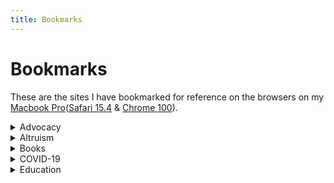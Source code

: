 ```yaml
---
title: Bookmarks
---
```


# Bookmarks 

These are the sites I have bookmarked for reference on the browsers on my [Macbook Pro](https://www.apple.com/macbook-pro/)([Safari 15.4](https://www.apple.com/safari/) & [Chrome 100](https://formulae.brew.sh/cask/google-chrome#default)).

<details>
    <summary>Advocacy</summary>
    <li><a href="https://www.aware.org.sg/">AWARE Singapore</a></li>
</details>

<details>
    <summary>Altruism</summary>
    <li><a href="https://www.itsrainingraincoats.com/">ItsRainingRaincoats |</a></li>
    <li><a href="https://twc2.org.sg/">TWC2 – TWC2 promotes equitable treatment for migrant workers in Singapore.</a></li>
</details>

<details>
    <summary>Books</summary>
    <li><a href="https://press.stripe.com/">Stripe Press — Ideas for progress | Singapore</a></li>
    <li><a href="https://libert.glitch.me/">Libert</a></li>
    <li><a href="https://bookbub.com">BookBub</a></li>
    <li><a href="https://wwnorton.com/">Home Page | W. W. Norton &amp; Company</a></li>
    <li><a href="https://fivebooks.com/">Five Books | The Best Books Recommended by Leading Experts</a></li>
</details>

<details>
    <summary>COVID-19</summary>
    <li><a href="https://trekhleb.github.io/covid-19/">COVID-19 Dashboard</a></li>
    <li><a href="https://sgcovidcheck.com/">https://sgcovidcheck.com</a></li>
    <li><a href="https://www.moh.gov.sg/covid-19">MOH | Updates on COVID-19 (Coronavirus Disease 2019) Local Situation</a></li>
    <li><a href="https://experience.arcgis.com/experience/685d0ace521648f8a5beeeee1b9125cd">Novel coronavirus (COVID-19) situation</a></li>
</details>

<details>
    <summary>Education</summary>
    <details>
        <summary>Learning</summary>
        <li><a href="https://learn-anything.xyz/">Learn Anything</a></li>
        <li><a href="https://www.thoughtco.com/">ThoughtCo.com is the World's Largest Education Resource</a></li>
        <li><a href="https://www.freecodecamp.org/news/stages-of-learning/">Stages of learning</a></li>
        <li><a href="https://www.perlego.com/">Perlego | Your Online University Library 📚</a></li>
        <li><a href="https://idorecall.com/">iDoRecall | Create flashcards linked to your study materials</a></li>
        <li><a href="https://www.thegreatcourses.com/">Online Courses &amp; Lectures for Home Study and Lifelong Learning</a></li>
        <li><a href="https://waitbutwhy.com/">Wait But Why</a></li>
        <li><a href="https://thebrowser.com/">The Browser</a></li>
        <li><a href="https://podcastnotes.org/">Podcast Notes -</a></li>
        <li><a href="https://www.studocu.com/">StuDocu - Free summaries, past exams &amp; lecture notes</a></li>
        <li><a href="https://www.springboard.com/workshops/ai-machine-learning-career-track/?utm_source=linkedin&utm_medium=inmail&utm_campaign=mec-traffic&utm_content=mec-traffic-career-next-level&utm_term=learn-more">Machine Learning Bootcamp: Best Courses to Learn Artificial Intelligence</a></li>
        <li><a href="https://onlinebooks.library.upenn.edu/">The Online Books Page</a></li>
        <li><a href="https://weihao94.github.io/">Portfolio | Wei Hao Khoong</a></li>
        <li><a href="https://www.kialo-edu.com/">Kialo Edu - The tool to teach critical thinking and rational debate</a></li>
        <li><a href="https://www.thetappingsolution.com/2020VideoSeries/nick-ortner-1time.php?contactId=6343857&inf_contact_key=0398c40b77029444e90a3e54946741ae837ca8eedd5950759fe76410ed6224c9&inf_field_BrowserLanguage=en-US%2Cen%3Bq%3D0.9&inf_field_FirstName=Aadit&inf_field_Email=aadit.k12%40gmail.com">2020 12th Annual Tapping World Summit | Video Series - Nick Orther</a></li>
        <li><a href="https://everipedia.org/">Wiki Encyclopedia of Everything - Everipedia</a></li>
        <li><a href="https://barbaraoakley.com/">Welcome | Barbara Oakley</a></li>
        <li><a href="https://podclips.com/">PodClips - Discover the Best Podcast Clips</a></li>
        <li><a href="https://www.linkedin.com/learning/">LinkedIn Learning: Online Courses for Creative, Technology, Business Skills</a></li>
        <li><a href="https://fourminutebooks.com/">Four Minute Books - Learn From 1,000+ of the Best Books for Free</a></li>
        <li><a href="https://logic-text.eu/index.html">Formal Logic</a></li>
        <li><a href="https://app.growthmentor.com/search">GrowthMentor</a></li>
    </details>
    <details>
    <summary>University</summary>
    <details>
        <summary>Internships</summary>
        <li><a href="https://careers.jpmorgan.com/global/en/students/programs/online-academy">Online Academy | JPMorgan Chase &amp; Co.</a></li>
        <li><a href="http://web.stanford.edu/class/cs9/">CS9: Problem-Solving for the CS Technical Interview</a></li>
        <li><a href="https://www.inc.com/bill-murphy-jr/google-recruiters-say-these-5-resume-tips-including-x-y-z-formula-will-improve-your-odds-of-getting-hired-at-google.html?cid=sf01003">Google Recruiters Say Using the &amp;#39;X-Y-Z Formula&amp;#39; on Your Resume Will Improve Your Odds of Getting Hired at Google | Inc.com</a></li>
        <li><a href="https://techdevguide.withgoogle.com/">Google Tech Dev Guide</a></li>
        <li><a href="https://www.algoexpert.io/joma?fbclid=IwAR1CiU-UEd4GciV6xm6SVbskKFA-vMvXSgJzsLY6fFzJ_iwZ_BkWv_A4rt8">AlgoExpert | 77 Video Explanations of Popular Interview Questions</a></li>
        <li><a href="https://resumehub.org/">ResumeHub</a></li>
        <li><a href="https://www.teamblind.com/article/New-Year-Gift---Curated-List-of-Top-75-LeetCode-Questions-to-Save-Your-Time-OaM1orEU?utm_source=share&utm_medium=ios_app">Tech Careers: New Year Gift - Curated List of Top 75 LeetCode Questions to Save Your Time - Blind</a></li>
        <li><a href="https://hunter.io/">Find email addresses in seconds • Hunter (Email Hunter)</a></li>
        <li><a href="https://www.mequilibrium.com/gsrecruiting/">meQulibrium + Goldman Sachs | meQuilibrium</a></li>
        <li><a href="https://www.techinasia.com/talk/5-companines-5-days-5-offers">How I interviewed for 5 top companies in 5 days and got job offers from all of them</a></li>
        <li><a href="https://www.levels.fyi/hiring/">Who Is Hiring | Levels.fyi</a></li>
        <li><a href="https://nus-csm.symplicity.com/">Welcome to NUS TalentConnect!</a></li>
        <li><a href="https://www.pramp.com/">Practice Mock Interviews &amp; Coding Problems - Land Top Jobs | Pramp</a></li>
        <li><a href="https://www.vettery.com/">Vettery — Recruiting, upgraded</a></li>
        <li><a href="https://www.massapply.com/dashboard">MassApply</a></li>
        <li><a href="https://stars.sginnovate.com/">STARS @ SGInnovate | Home</a></li>
        <details>
            <summary>NUS IT</summary>
            <li><a href="https://forum.tufin.com/support/kc/latest/securetrack/apidoc/">Swagger UI</a></li>
        </details>
        <details>
            <summary>Research</summary>
            <li><a href="javascript:void(location.href='http://libproxy1.nus.edu.sg/login?url='+location.href);">NUS Libraries Proxy Bookmarklet</a></li>
            <li><a href="https://dblp.org/">dblp: computer science bibliography</a></li>
            <li><a href="https://arxiv.org/">arXiv.org e-Print archive</a></li>
            <li><a href="https://scholar.google.com/">Google Scholar</a></li>
            <li><a href="http://citeseer.ist.psu.edu/index;jsessionid=E78B80BC8ACE38E916B40AD5CED2A88B">CiteSeerX</a></li>
            <li><a href="https://dl.acm.org/">ACM Digital Library</a></li>
            <li><a href="https://nuscomputingdev.github.io/SoCollate/printing.html">Collate, SoC style</a></li>
        </details>
    </details>
    <details>
        <summary>Academics</summary>
        <li><a href="https://yangshun.github.io/nus-bookmarks/">https://yangshun.github.io/nus-bookmarks/</a></li>
        <li><a href="https://nusmods.com/timetable">NUSMods</a></li>
        <li><a href="javascript:void(location.href='http://libproxy1.nus.edu.sg/login?url='+location.href);">NUS Libraries Proxy Bookmarklet</a></li>
        <li><a href="https://cs2107-ctfd-i.comp.nus.edu.sg:8000/challenges">CS2107-CTFd-2021-Sem2</a></li>
        <li><a href="https://www.alpertron.com.ar/DILOG.HTM">Discrete logarithm calculator</a></li>
        <li><a href="https://www.su.org/blog/singularityu-singapore-chapter-a-bridge-between-worlds">SingularityU Singapore Chapter: A Bridge Between Worlds - Singularity</a></li>
    </details>
</details>

<details>
    <summary>Entertainment</summary>
    <li><a href="https://www.cisdem.com/resource/find-similar-songs.html">Similar Song Finder: How to Find Similar Songs</a></li>
    <li><a href="https://mubi.com/showing">Films Now Showing on MUBI</a></li>
    <li><a href="https://www.huffpost.com/entry/good-movies-watch-netflix_l_5e2781c8c5b6164d76de6525?utm_source=main_fb&utm_campaign=hp_fb_pages&ncid=fcbklnkushpmg00000063&utm_medium=facebook">25 Movies To Watch On Netflix Right Now | HuffPost Life</a></li>
    <li><a href="https://www.filmcompanion.in/anupama-chopra-recommends-40-movies-to-binge-during-lockdown/">Anupama Chopra Recommends 40 Movies To Binge During Lockdown</a></li>
    <li><a href="https://www.justwatch.com/">JustWatch - The Streaming Guide</a></li>
    <li><a href="https://tubitv.com/home">Watch Free Movies and TV Shows Online | Streaming Movies and TV | Tubi</a></li>
    <li><a href="https://garticphone.com/">Gartic Phone - The Telephone Game</a></li>
    <li><a href="https://www.themoviedb.org/">The Movie Database (TMDB)</a></li>
</details>

<details>
    <summary>Finance</summary>
    <li><a href="https://commoncents.org/">Common Cents</a></li>
    <li><a href="https://firstmilli.com/">Home — First Milli | Wealth Building Simplified</a></li>
    <li><a href="https://zerodha.com/varsity/">Varsity by Zerodha – Markets, Trading, and Investing Simplified.</a></li>
    <li><a href="https://www.suredividend.com/">Welcome to Sure Dividend - Sure Dividend Sure Dividend</a></li>
    <li><a href="https://simplywall.st/about">About Us - Simply Wall St</a></li>
    <li><a href="https://www.mymoneyatcampus.sg/welcome">My Money @ Campus</a></li>
    <li><a href="https://seedly.sg/">Seedly - Singapore’s Biggest Personal Finance Community</a></li>
    <li><a href="https://www.moneysmart.sg/">Compare the Best Loans, Insurance &amp; Credit Cards in Singapore|</a></li>
</details>

<details>
    <summary>Food</summary>
    <li><a href="https://changi.ezqr.sg/">Changi Eats - Order from your favourite F&B outlets at Changi Airport and Jewel</a></li>
    <li><a href="https://saveur.sg/">SAVEUR - Saveur</a></li>
    <li><a href="https://perch.sg/">https://perch.sg</a></li>
    <li><a href="https://tonito.sg/">https://tonito.sg</a></li>
    <li><a href="https://www.globalprice.info/en/?p=singapore/food-prices">Food prices in Singapore at cafes and restaurants</a></li>
    <li><a href="https://asianfoodnetwork.com/">Asian Food Network | The Home Of Asian Recipes &amp; Cuisine</a></li>
    <li><a href="https://sarahhuangbenjamin.com/home/2018/8/22/is-sushi-sacred">Is Sushi Sacred?</a></li>
    <li><a href="https://www.tasteatlas.com/">World Food Atlas: Discover 13511 Local Dishes &amp; Ingredients</a></li>
</details>

<details>
    <summary>Government</summary>
    <li><a href="https://www.sgsecure.gov.sg/">Home | SGSecure</a></li>
    <details>
        <summary>Health</summary>
        <details>
            <summary>COVID-19</summary>
            <li><a href="https://www.moh.gov.sg/covid-19">MOH | Updates on COVID-19 (Coronavirus Disease 2019) Local Situation</a></li>
            <li><a href="https://www.businessinsider.com/coronavirus-how-to-make-hand-sanitizer-and-cleaning-wipes-2020-3?utm_campaign=sf-bi-ti&utm_source=facebook.com&utm_medium=social&fbclid=IwAR33b6j8f3F_F_Q7UfF-zWe7MT8tlQ1inxofEx43tupgFeIW8WAbG4qOcKE">Coronavirus: How to make your own hand sanitizer and cleaning wipes - Business Insider</a></li>
            <li><a href="https://experience.arcgis.com/experience/685d0ace521648f8a5beeeee1b9125cd">Novel coronavirus (COVID-19) situation</a></li>
            <li><a href="https://trekhleb.github.io/covid-19/">COVID-19 Dashboard</a></li>
            <li><a href="https://sgcovidcheck.com/">https://sgcovidcheck.com</a></li>
            <li><a href="https://canigo.sg/">Can I go</a></li>
            <li><a href="https://www.socialdistancingfestival.com/about">About — The Social Distancing Festival</a></li>
            <li><a href="https://iamaccb.sg/">https://iamaccb.sg</a></li>
            <li><a href="https://www.sgunited.gov.sg/stay-engaged/">Stay Engaged</a></li>
            <li><a href="https://nusu.sharepoint.com/sites/StudentClaim/SitePages/Home.aspx">NUS Resilience Fund Claims Portal for SEP Students - Home</a></li>
            <li><a href="https://docs.google.com/document/d/1-XnK37IgXZQWI2oY02Yea-fESR4xeyPdPy6qQ_-EbBk/edit#">COVID-19 Resources - Google Docs</a></li>
            <li><a href="https://blog.bantu.life/10-free-software-non-profits-can-use-during-the-covid-19-crisis/">10 Free Software Non-Profits Can Use During The COVID-19 Crisis (+ Links &amp; Infographic) - bantu Blog — The Community Management &amp; Engagement Blog for the Social Sector</a></li>
            <li><a href="https://layoffs.fyi/tracker/">Layoffs.fyi Coronavirus Tracker - Layoffs.fyi</a></li>
            <li><a href="https://www.sgpaysitforward.com/?utm_source=Tech+in+Asia+Main+List&utm_campaign=db72d57d40-20200422_Daily_nonsub_news&utm_medium=email&utm_term=0_7f08f27dbf-db72d57d40-52758197&goal=0_7f08f27dbf-db72d57d40-52758197&mc_cid=db72d57d40">SGPaySitForward | Send your love to fellow Singaporeans with Care Pack – #SGPAYSITFORWARD</a></li>
            <li><a href="https://www.mehgowhere.sg/">Meh Go Where</a></li>
        </details>
        <li><a href="https://www.deniseaustin.com/">Denise Austin</a></li>
        <li><a href="https://elitefitforyou.com/home">EliteFit.AI - Workout with AI Don&amp;#39;t settle for less</a></li>
        <li><a href="https://www.olly.com.sg/">Home | Olly Singapore| Unilever</a></li>
        <li><a href="https://sites.google.com/shopee.com/shopeeintranet/Welfare/Wellness/gym-and-fitness-classes/home-workout-videos">Home Workout Videos</a></li>
        <li><a href="https://katieaustin.tv/">Katie Austin – Motivation For a Happy &amp; Healthy Lifestyle</a></li>
        <li><a href="https://magnifywellness.org/">Magnify Wellness</a></li>
        <li><a href="http://www.mariakang.com/">Maria Kang - No Excuse Mom and Social Entrepreneur</a></li>
        <li><a href="https://www.meganmonahan.com/">Megan Monahan</a></li>
        <li><a href="https://mindfulness.spill.chat/?ref=producthunt">Mindful Meetings</a></li>
        <li><a href="http://debarghyadas.com/writes/transformation/">My Transformation: How I lost 66 pounds and gained a 6 pack in 8 months.</a></li>
        <li><a href="https://www.unplug.com/thedailyunplug">THE DAILY UNPLUG — Unplug Meditation</a></li>
        <li><a href="https://www.youtube.com/playlist?list=PLwUbNm5nBwXlx7jRB4eX80-RrlnpsY--r">Workouts - YouTube</a></li>
        <li><a href="https://www.jefit.com/login/">User Login | Jefit - Best Android and iPhone Workout, Fitness, Exercise and Bodybuilding App | Best Workout Tracking Software</a></li>
    </details>
</details>

<details>
    <summary>Life</summary>
    <li><a href="https://markmanson.net/">Mark Manson - Life Advice That Doesn't Suck</a></li>
    <details>
        <summary>Dating</summary>
        <li><a href="https://www.lunchactually.com/love-begin/?source=LASG080">Welcome to Lunch Actually</a></li>
    </details>
</details>

<details>
    <summary>News</summary>
    <li><a href="https://www.goodnewsnetwork.org/">Good News, Inspiring, Positive Stories - Good News Network</a></li>
    <li><a href="https://www.positive.news/">Wellbeing Archives - Positive News - Positive News</a></li>
    <li><a href="https://www.wionews.com/">WION: Breaking News, Latest News, World, South Asia, India, Pakistan, Bangladesh News &amp; Analysis</a></li>
    <li><a href="https://mediabiasfactcheck.com/">Media Bias/Fact Check - Search and Learn the Bias of News Media</a></li>
    <li><a href="https://www.snopes.com/">Snopes.com | The definitive fact-checking site and reference source for urban legends, folklore, myths, rumors, and misinformation.</a></li>
    <li><a href="https://www.vox.com/">Vox - Understand the News</a></li>
</details>

<details>
    <summary>Productivity</summary>
    <li><a href="https://pomofocus.io/">Pomodoro Timer Online - Pomofocus</a></li>
</details>

<details>
    <summary>Reading</summary>
    <li><a href="https://www.chalchitratalks.com/">Chalchitra Talks</a></li>
    <li><a href="https://www.wereadtoo.com/">We Read Too</a></li>
</details>

<details>
    <summary>Shopping</summary>
    <li><a href="https://www.sgpbusiness.com/">Singapore Business Directory - Search Singapore Registered Companies</a></li>
    <li><a href="http://www.yelp.com/">Yelp</a></li>
</details>

<details>
    <summary>Social</summary>
    <li><a href="https://www.1880.com.sg/">1880 – inspires conversations that change the world</a></li>
</details>

<details>
    <summary> Spirituality</summary>
    <li><a href="https://www.lawofone.info/">The Law of One (The Ra Material)</a></li>
</details>

<details>
    <summary>Sports</summary>
    <li><a href="http://nba-streams.xyz/schedule/">NBA Streams | Reddit NBA Streams - Watch NBA4FREE</a></li>
    <li><a href="https://www.tennistv.com/">ATP Tennis Streaming Online - Watch Tennis Live</a></li>
</details>

<details>
    <summary>Stock Images</summary>
    <li><a href="https://unsplash.com/">Beautiful Free Images &amp; Pictures | Unsplash</a></li>
    <li><a href="https://www.gettyimages.in/">Royalty Free Stock Photos, Illustrations, Vector Art and Video Clips - Getty Images</a></li>
</details>

<details>
    <summary> Technology </summary>
    <details>
        <summary>Security</summary>
        <li><a href="https://www.pentesteracademy.com/">Pentester Academy: Learn Pentesting Online</a></li>
        <li><a href="https://www.attackdefense.com/members">AttackDefense Labs: Pentester Academy</a></li>
        <li><a href="https://awesometechstack.com/">AwesomeTechStack - Website technology stack analysis, trends and rating</a></li>
        <li><a href="https://www.kali.org/">Kali Linux</a></li>
        <li><a href="https://kali.training/">Kali Training</a></li>
        <li><a href="https://tools.kali.org/">Kali Tools</a></li>
        <li><a href="https://forums.kali.org/">Kali Forums</a></li>
        <li><a href="https://www.kali.org/docs/">Kali Docs</a></li>
        <li><a href="https://www.exploit-db.com/google-hacking-database">GHDB</a></li>
        <li><a href="https://www.kali.org/kali-linux-nethunter/">NetHunter</a></li>
        <li><a href="https://www.offensive-security.com/">Offensive Security</a></li>
        <li><a href="https://www.offensive-security.com/metasploit-unleashed/">MSFU</a></li>
        <li><a href="https://www.exploit-db.com/">Exploit-DB</a></li>
        <li><a href="https://www.pentesteracademy.com/">Pentester Academy: Learn Pentesting Online</a></li>
        <li><a href="https://www.hacker101.com/">Home | Hacker101</a></li>
        <li><a href="https://twofactorauth.org/">Two Factor Auth List</a></li>
    </details>
    <li><a href="https://techieweed.com/">Techieweed - Get High on Technology</a></li>
    <li><a href="https://top10vpn.com">Top 10 VPN: VPN Reviews You Can Trust</a></li>
    <li><a href="https://www.producthunt.com/">Product Hunt – The best new products in tech.</a></li>
    <li><a href="http://detexify.kirelabs.org/classify.html">Detexify LaTeX handwritten symbol recognition</a></li>
    <li><a href="https://www.weweb.io/?ref=producthunt">WeWeb | The New Standard in Website Creation</a></li>
    <li><a href="http://www.comp.nus.edu.sg/~cs3233/">CS3233 - Competitive Programming</a></li>
    <li><a href="https://goalkicker.com/">Free Programming Books – GoalKicker.com</a></li>
    <li><a href="https://greenteapress.com/wp/">Green Tea Press – Free books by Allen B. Downey</a></li>
    <li><a href="https://geekflare.com/coding-challenges-to-sharpen-thinking/">17 Coding Challenges to Sharpen Your Critical Thinking</a></li>
    <li><a href="https://javascript.info/intro">An Introduction to JavaScript</a></li>
    <li><a href="https://golang.org/pkg/">Packages - The Go Programming Language</a></li>
    <li><a href="https://www.byte-by-byte.com/">Byte by Byte</a></li>
    <li><a href="https://www.techseries.dev/">Tech Interview Pro</a></li>
    <li><a href="https://www.geeksforgeeks.org/">GeeksforGeeks | A computer science portal for geeks</a></li>
    <li><a href="https://codeburst.io/100-coding-interview-questions-for-programmers-b1cf74885fb7">100+ Coding Interview Questions for Programmers - codeburst</a></li>
    <li><a href="https://yangshun.github.io/tech-interview-handbook/">Tech Interview Handbook</a></li>
    <li><a href="https://app.habitify.me/">Habitify</a></li>
    <li><a href="https://www.youtube.com/">YouTube</a></li>
    <li><a href="https://realpython.com/">Python Tutorials – Real Python</a></li>
    <li><a href="https://usaito.github.io/publications/">Publications - Yuta Saito</a></li>
    <li><a href="https://flaviocopes.com/">Flavio Copes</a></li>
    <li><a href="https://www.morningbrew.com/archive?newsletter=daily">Morning Brew | Archive</a></li>
    <li><a href="https://one.google.com/">Google One</a></li>
    <li><a href="https://startupsearch.com/">Startup Search — Accelerate your career at the world’s fastest-growing startups</a></li>
    <li><a href="https://www.comp.nus.edu.sg/~siglabs/pm/">Network Printer Monitor 5 | NUS School of Computing</a></li>
    <li><a href="https://www.cups.org/doc/options.html">Command-Line Printing and Options</a></li>
    <li><a href="https://www.skillshare.com/home">Home - Skillshare</a></li>
    <li><a href="http://theleanprogrammer.com/flashtype/">FlashType</a></li>
    <li><a href="https://techtogether.io/">TechTogether</a></li>
    <li><a href="https://www.ted.com/">TED: Ideas Worth Spreading</a></li>
    <li><a href="https://www.csf.gov.sg/">Centre for Strategic Futures</a></li>
    <li><a href="https://donotpay.com/">DoNotPay - The World&amp;#39;s First Robot Lawyer</a></li>
    <li><a href="https://awesomeopensource.com/">Find Open Source By Searching, Browsing and Combining 7,000 Topics</a></li>
    <li><a href="https://education.github.com/pack">GitHub Student Developer Pack - GitHub Education</a></li>
    <li><a href="https://commits.top/">Most active GitHub users</a></li>
    <li><a href="https://developers.google.com/edu/python">Google&amp;#39;s Python Class  |  Python Education  |  Google Developers</a></li>
    <li><a href="https://opentechschool.github.io/social-coding/">OpenTechSchool – Social Coding with GitHub</a></li>
    <li><a href="https://reacttraining.com/">Learn React from the creators of React Router</a></li>
    <li><a href="https://bluejamesbond.github.io/CharacterMap/">CharMap - Powered by OpenType.js</a></li>
    <li><a href="https://choosealicense.com/">Choose an open source license | Choose a License</a></li>
    <li><a href="https://developer.mozilla.org/en-US/docs/Web/JavaScript/Reference">JavaScript reference - JavaScript | MDN</a></li>
    <li><a href="http://www.ecma-international.org/ecma-262/10.0/index.html#sec-numbers-and-dates">ECMAScript® 2019 Language Specification</a></li>
    <li><a href="https://www.interviewcake.com/">Programming Interview Questions + Help Getting Job Offers | Interview Cake</a></li>
    <li><a href="https://www.swecareers.com/">SWE Careers | Ace your next coding interview</a></li>
    <li><a href="https://www.interviewbit.com/">InterviewBit: Coding Interview Questions</a></li>
    <li><a href="https://www.hackerearth.com/">HackerEarth | Online coding platform and developer assessment software</a></li>
    <li><a href="https://careercup.com/">Programming Interview Questions | CareerCup</a></li>
    <li><a href="https://thenounproject.com/">Free Icons for Everything - Noun Project</a></li>
    <li><a href="https://devhints.io/">Devhints — TL;DR for developer documentation</a></li>
    <li><a href="https://commits.top/singapore.html">Most active GitHub users in Singapore</a></li>
    <li><a href="https://reactknowledgeable.org/">React Knowledgeable · Fun and friendly podium to share what we learn about React.</a></li>
    <li><a href="https://generalassemb.ly/blog/free-fridays/">Free Fridays by General Assembly: Our Favorite Online Workshops, Now Open to Everyone</a></li>
    <li><a href="https://firstcontributions.github.io/">First Contributions</a></li>
    <li><a href="https://www.unplug.com/">Unplug Meditation</a></li>
    <li><a href="https://stackshare.io/">StackShare - Software and technology stacks used by top companies</a></li>
    <li><a href="https://scotch.io/">Top Shelf Web Development Training ― Scotch.io</a></li>
    <li><a href="https://timkadlec.com/remembers/2020-04-21-the-cost-of-javascript-frameworks/">The Cost of Javascript Frameworks - Web Performance Consulting | TimKadlec.com</a></li>
    <li><a href="https://mlh.io/">Major League Hacking</a></li>
    <li><a href="https://www.vuemastery.com/">Vue Mastery | The Ultimate Learning Resource for Vue.js Developers</a></li>
    <li><a href="https://vueschool.io/">Learn Vue.js from core-team members and industry experts at Vue School</a></li>
    <li><a href="https://www.djangoproject.com/">The Web framework for perfectionists with deadlines | Django</a></li>
    <li><a href="https://www.markdownguide.org/">Markdown Guide</a></li>
    <li><a href="https://trends.co/?utm_source=pocket&utm_medium=fnl2">Your next business idea, delivered to your inbox | Trends by The Hustle</a></li>
    <li><a href="https://eloquentjavascript.net/">Eloquent JavaScript</a></li>
    <li><a href="https://http.cat/">HTTP Cats</a></li>
    <li><a href="https://seositecheckup.com/">SEO Tools, Software and Articles | SEO Site Checkup</a></li>
    <li><a href="https://www.gharchive.org/">GH Archive</a></li>
    <li><a href="https://www.turbo360.co/">Turbo 360 | Learn Node, React, Redux with Real World Project Tutorials.</a></li>
    <li><a href="https://www.algomuse.net/">Algo Muse</a></li>
    <li><a href="https://blog.secureideas.com/2019/03/better-api-penetration-testing-with-postman-part-2.html">Better API Penetration Testing with Postman – Part 2 – Professionally Evil Insights</a></li>
    <li><a href="https://www.framer.com/">Framer: The prototyping tool for teams</a></li>
    <li><a href="https://www.gitbook.com/">GitBook - Document Everything!</a></li>
    <li><a href="https://www.optimalworkshop.com/">Home – Optimal Workshop</a></li>
    <li><a href="https://miro.com/">Miro | Free Online Collaborative Whiteboard Platform</a></li>
    <li><a href="https://www.interaction-design.org/">UX Design Courses &amp; Global UX Community | Interaction Design Foundation</a></li>
    <li><a href="https://hackaday.io/myFeed">My Feed | Hackaday.io</a></li>
    <li><a href="https://hexo.io/">Hexo</a></li>
    <li><a href="https://openjsf.org/">OpenJS Foundation</a></li>
    <li><a href="https://www.golang-book.com/">Go Resources</a></li>
    <li><a href="http://www.securitytube.net/">Welcome to SecurityTube.net</a></li>
    <li><a href="https://www.uxlibrary.org/">👋 Welcome to UX Library - UX Library</a></li>
    <li><a href="https://uidesigndaily.com/">UI Design Daily | Weekly FREE UI resources straight to your inbox</a></li>
    <li><a href="https://owasp.org/www-project-enterprise-security-api/">OWASP Enterprise Security API (ESAPI)</a></li>
    <li><a href="http://www.responsinator.com/">Responsinator</a></li>
    <li><a href="http://serveo.net/">Serveo: expose local servers to the internet using SSH</a></li>
    <li><a href="https://betalist.com/">BetaList</a></li>
    <li><a href="https://hapi.dev/">hapi.dev - The simple, secure framework developers trust</a></li>
    <li><a href="https://codesandbox.io/index2">CodeSandbox: Online IDE for Rapid Web Development</a></li>
    <li><a href="https://www.taniarascia.com/">Tania Rascia</a></li>
    <li><a href="https://www.stratascratch.com/">Home | StrataScratch</a></li>
    <li><a href="https://gridsome.org/">Modern Site Generator for Vue.js - Gridsome</a></li>
    <li><a href="https://colab.research.google.com/">https://colab.research.google.com</a></li>
    <li><a href="https://pragprog.com/">Pragmatic Bookshelf: By Developers, For Developers</a></li>
    <li><a href="https://www.redgreencode.com/">Red-Green-Code - Deliberate practice techniques for software developers</a></li>
    <li><a href="https://deeplizard.com/">deeplizard - Building Collective Intelligence</a></li>
    <li><a href="https://dev.tube/">The best developer videos and tutorials from YouTube – on DevTube</a></li>
    <li><a href="https://engineers.sg/">Engineers.SG</a></li>
    <li><a href="https://aiplus.odsc.com/">AI+ Training Platform</a></li>
    <li><a href="https://typeclasses.com/">Type Classes</a></li>
    <li><a href="http://d2l.ai/">Dive into Deep Learning — Dive into Deep Learning 0.15.1 documentation</a></li>
    <li><a href="http://www.wildml.com/">WildML – Artificial Intelligence, Deep Learning, and NLP</a></li>
    <li><a href="https://www.startupschool.org/?utm_source=yc&utm_campaign=ycdc_header">Startup School - The Best Resource for Founders</a></li>
    <li><a href="https://softskills.audio/">Soft Skills Engineering Podcast</a></li>
    <li><a href="https://downdetector.sg/">Downdetector</a></li>
    <li><a href="https://devurls.com/">DevURLs – World&amp;#39;s simplest developer news aggregator</a></li>
    <li><a href="https://thecodex.me/">TheCodex - Online, Engaging and Fun Programming Courses</a></li>
    <li><a href="https://www.onstartups.com/tabid/3339/bid/60758/Dear-Friend-Sorry-My-heart-says-yes-but-my-schedule-says-no.aspx">Sorry. My heart says yes, but my schedule says no.</a></li>
    <li><a href="https://www.stashaway.sg/">StashAway | Investing like it should be</a></li>
    <li><a href="https://www.univ.ai/">LIVE! Online certificate courses in Data Science, and AI</a></li>
    <li><a href="https://www.stateoftheart.ai/">Stateoftheart AI</a></li>
    <li><a href="https://linuxize.com/">Linux Tips, Tricks and Tutorials | Linuxize</a></li>
    <li><a href="https://www.aisingapore.org/">AI Singapore | Accelerating AI for Singapore</a></li>
    <li><a href="https://madewithsvelte.com/">Svelte Showcase - Made with Svelte</a></li>
    <li><a href="https://glidecv.com/report">Glide</a></li>
    <li><a href="https://basecamp.com/">Basecamp: Project Management &amp; Team Communication Software</a></li>
    <li><a href="https://datascienceprep.com/">Data Science Prep</a></li>
    <li><a href="https://backyard.co/">Backyard</a></li>
    <li><a href="https://www.tableau.com/academic/students">Tableau for Students</a></li>
    <li><a href="https://www.when2meet.com/?10838327-qyrce">Learn Together Study Session Scheduling - When2meet</a></li>
    <li><a href="https://developedbyed.com/">Homepage | developedbyed | Creative Programming and Design Courses</a></li>
    <li><a href="https://pantheon.world/">Pantheon</a></li>
    <li><a href="https://derekchia.com/">Derek Chia</a></li>
    <li><a href="https://techleadjournal.dev/">Tech Lead Journal</a></li>
    <li><a href="https://www.twilio.com/covid-19-digital-engagement-report?utm_source=nurture&utm_medium=event&utm_campaign=engage">Twilio - COVID-19 Digital Engagement Report</a></li>
    <li><a href="https://icebreaker.video/">LearnTogether Hackathon: Team Formation — Icebreaker — Online events that build community</a></li>
    <li><a href="https://www.hacker101.com/">Home | Hacker101</a></li>
    <li><a href="https://twofactorauth.org/">Two Factor Auth List</a></li>
    <li><a href="https://www.webfx.com/tools/emoji-cheat-sheet/">🎁 Emoji cheat sheet for GitHub, Basecamp, Slack &amp; more</a></li>
    <li><a href="https://www.sololearn.com/">SoloLearn: Learn to Code for Free!</a></li>
    <li><a href="https://streamlit.io/">Streamlit</a></li>
    <li><a href="https://www.linode.com/">Cloud Computing &amp; Linux Servers | Alternative to AWS | Linode</a></li>
    <li><a href="https://sg.godaddy.com/">Domain Names, Websites, Hosting &amp; Online Marketing Tools - GoDaddy SG</a></li>
    <li><a href="https://www.vagrantup.com/">Vagrant by HashiCorp</a></li>
    <li><a href="https://www.theodinproject.com/courses">Courses | The Odin Project</a></li>
    <li><a href="https://futureoflife.org/">Home - Future of Life Institute</a></li>
    <li><a href="https://web.dev/">web.dev</a></li>
    <li><a href="https://buildspace.so/">buildspace</a></li>
    <li><a href="https://www.web3.university/">Web3 University - Your Guide to Blockchain Development</a></li>
</details>

<details>
    <summary>Travel</summary>
    <li><a href="https://www.readytotravel.com/">Ready To Travel - Creating the best trips together</a></li>
    <li><a href="https://www.inspirock.com/">Trip Planner: Plan &amp; manage your vacation itinerary on Inspirock • Inspirock</a></li>
    <li><a href="https://www.tripadvisor.com.sg/?fid=32505ab1-bc32-4d0f-a2ab-b8befd5c518f">TripAdvisor: Read Reviews, Compare Prices &amp; Book</a></li>
    <li><a href="https://www.booking.com/">Booking.com | Official site | The best hotels &amp; accommodations</a></li>
    <li><a href="https://www.expedia.com.sg/">Cheap Hotels, Resorts, and Flights Booking | Travel with Expedia Singapore</a></li>
    <details>
        <summary>Visa</summary>
        <li><a href="http://cdn.ustraveldocs.com/sg/index.html?firstTime=No">Apply for a U.S. Visa | Home - Singapore (English)</a></li>
        <li><a href="https://cgifederal.secure.force.com/">https://cgifederal.secure.force.com</a></li>
        <li><a href="https://www.studyabroad.com/student-guide-study-abroad-packing">Study Abroad Packing List - Guide - Packing for Study Abroad Programs</a></li>
        <li><a href="https://www.travelsafe-abroad.com/">Travel Safe - Abroad: Find the Safest Places for Your Travel</a></li>
        <li><a href="https://www.doyouneedvisa.com/">Do you need visa</a></li>
        <li><a href="https://safearound.com/">https://safearound.com</a></li>
        <li><a href="https://www.justfly.com/">Cheap Flights, Airline tickets and Hotels - JustFly</a></li>
        <li><a href="https://www.georgiacaney.com/">Georgia Caney | Expat Living in Singapore</a></li>
        <li><a href="https://www.visitsingapore.com/en/">Visit Singapore - Passion Made Possible - Visit Singapore Official Site</a></li>
        <li><a href="https://www.mylifeelsewhere.com/">MyLifeElsewhere.com: Worldwide Country and City Comparison</a></li>
        <li><a href="http://www.tripadvisor.com/">TripAdvisor</a></li>
        <li><a href="https://www.toptal.com/freelance/the-traveling-engineers-survival-guide">How to Travel While Working: Hacks For Software Engineers and Freelancers | Toptal</a></li>
        <li><a href="https://tripscout.co/">TripScout</a></li>
        <li><a href="https://www.couchsurfing.com/">Meet and Stay with Locals All Over the World | Couchsurfing</a></li>
        <li><a href="https://couchers.org/">Couchers.org Beta</a></li>
    </details>
</details>

<details>
    <summary>Work</summary>
    <li><a href="https://careers.jpmorgan.com/global/en/students/programs/online-academy">Online Academy | JPMorgan Chase &amp; Co.</a></li>
    <li><a href="https://workology.com/">Home | Workology</a></li>
    <li><a href="http://web.stanford.edu/class/cs9/">CS9: Problem-Solving for the CS Technical Interview</a></li>
    <li><a href="https://www.inc.com/bill-murphy-jr/google-recruiters-say-these-5-resume-tips-including-x-y-z-formula-will-improve-your-odds-of-getting-hired-at-google.html?cid=sf01003">Google Recruiters Say Using the &amp;#39;X-Y-Z Formula&amp;#39; on Your Resume Will Improve Your Odds of Getting Hired at Google | Inc.com</a></li>
    <li><a href="https://techdevguide.withgoogle.com/">Google Tech Dev Guide</a></li>
    <li><a href="https://www.algoexpert.io/joma?fbclid=IwAR1CiU-UEd4GciV6xm6SVbskKFA-vMvXSgJzsLY6fFzJ_iwZ_BkWv_A4rt8">AlgoExpert | 77 Video Explanations of Popular Interview Questions</a></li>
    <li><a href="https://resumehub.org/">ResumeHub</a></li>
    <li><a href="https://www.teamblind.com/article/New-Year-Gift---Curated-List-of-Top-75-LeetCode-Questions-to-Save-Your-Time-OaM1orEU?utm_source=share&utm_medium=ios_app">Tech Careers: New Year Gift - Curated List of Top 75 LeetCode Questions to Save Your Time - Blind</a></li>
    <li><a href="https://hunter.io/">Find email addresses in seconds • Hunter (Email Hunter)</a></li>
    <li><a href="https://www.mequilibrium.com/gsrecruiting/">meQulibrium + Goldman Sachs | meQuilibrium</a></li>
    <li><a href="https://www.techinasia.com/talk/5-companines-5-days-5-offers">How I interviewed for 5 top companies in 5 days and got job offers from all of them</a></li>
    <li><a href="https://www.levels.fyi/hiring/">Who Is Hiring | Levels.fyi</a></li>
    <li><a href="https://docs.google.com/spreadsheets/d/1BRIVbFf3PWYL5mxxzBHQGznU81IavMtGvHNLs_HxlXU/edit#gid=0">FAANGPath Resources - Google Sheets</a></li>
    <li><a href="https://www.workatastartup.com/">Startup Jobs at YC Companies in Engineering, Product, Design, Remote and more | Y Combinator&amp;#39;s Work at a Startup</a></li>
    <li><a href="https://www.silverkris.com/">SilverKris | Your Singapore Airlines Travel Guide</a></li>
    <li><a href="https://internationalhub.netlify.app/">International Hub</a></li>
    <li><a href="https://hirescholars.com/">Browse Internships, Jobs, Companies &amp; Content | Scholars</a></li>
    <li><a href="https://www.beondeck.com/">On Deck</a></li>
    <li><a href="https://www.atlassian.com/company/careers/resources/interviewing/how-to-nail-your-engineering-interview?utm_source=newsletter&utm_medium=email&utm_campaign=new_atlassian_partnership_attend_last_prehacks_session&utm_term=2022-02-01">How to nail your engineering interview | Atlassian</a></li>
    <li><a href="https://www.upwork.com/">Upwork | The World’s Work Marketplace for Freelancing</a></li>
</details>

<details>
    <summary>Writing</summary>
    <li><a href="https://blog.jotterpad.app/">JotterPad Blog</a></li>
    <li><a href="https://www.ship30for30.com/">Start Writing Online in 30 Days - Ship 30 for 30</a></li>
    <li><a href="http://www.markwk.com/category/writing/">Writing | Mark Koester</a></li>
    <li><a href="https://perell.com/essays/">Essays - David Perell</a></li>
    <li><a href="https://www.zuliewrites.com/">Zulie Writes</a></li>
    <li><a href="https://www.theminimalists.com/class/">How to Write Better: General Writing Class - The Minimalists</a></li>
    <li><a href="https://nik.art/">nik.art - I write for dreamers, doers, and unbroken optimists.</a></li>
    <li><a href="https://www.themarginalian.org/">The Marginalian – Marginalia on our search for meaning.</a></li>
    <li><a href="https://creator.institute">Book Creators | Write Better, Write Together</a></li>
</details>